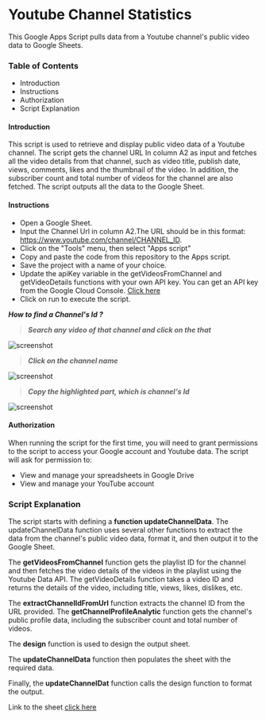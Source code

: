 # Youtube Channel Statistics
This Google Apps Script pulls data from a Youtube channel's public video data to Google Sheets.

### Table of Contents
- Introduction
- Instructions
- Authorization
- Script Explanation


#### Introduction
This script is used to retrieve and display public video data of a Youtube channel. The script gets the channel URL In column A2 as input and fetches all the video details from that channel, such as video title, publish date, views, comments, likes and the thumbnail of the video. In addition, the subscriber count and total number of videos for the channel are also fetched. The script outputs all the data to the Google Sheet.

#### Instructions
- Open a Google Sheet.
- Input the Channel Url in column A2.The URL should be in this format: https://www.youtube.com/channel/CHANNEL_ID.
- Click on the "Tools" menu, then select "Apps script"
- Copy and paste the code from this repository to the Apps script.
- Save the project with a name of your choice.
- Update the apiKey variable in the getVideosFromChannel and getVideoDetails functions with your own API key. You can get an API key from the Google Cloud Console. [Click here](https://developers.google.com/youtube/v3/getting-started)
- Click on run to execute the script.

**_How to find a Channel's Id ?_**
> **_Search any video of that channel and click on the that_** 

![screenshot](https://user-images.githubusercontent.com/98146902/176920862-02ceb50a-fb02-4e41-8a7d-c2819ae93c12.png)

>**_Click on the channel name_**

![screenshot](https://user-images.githubusercontent.com/98146902/176922081-32f8da52-8061-45d8-9a93-ceefbad7e383.png)

>**_Copy the highlighted part, which is channel's Id_**

![screenshot](https://user-images.githubusercontent.com/98146902/176925935-f4891b56-7c7c-48f7-b834-92fb453e9064.png)



#### Authorization
When running the script for the first time, you will need to grant permissions to the script to access your Google account and Youtube data. The script will ask for permission to:

- View and manage your spreadsheets in Google Drive
- View and manage your YouTube account


### Script Explanation
The script starts with defining a **function updateChannelData**. The updateChannelData function uses several other functions to extract the data from the channel's public video data, format it, and then output it to the Google Sheet.

The **getVideosFromChannel** function gets the playlist ID for the channel and then fetches the video details of the videos in the playlist using the Youtube Data API. The getVideoDetails function takes a video ID and returns the details of the video, including title, views, likes, dislikes, etc.

The **extractChannelIdFromUrl** function extracts the channel ID from the URL provided. The **getChannelProfileAnalytic** function gets the channel's public profile data, including the subscriber count and total number of videos.

The **design** function is used to design the output sheet.

The **updateChannelData** function then populates the sheet with the required data.

Finally, the **updateChannelDat** function calls the design function to format the output.


Link to the sheet [click here](https://docs.google.com/spreadsheets/d/13oqU7iIPNUkc1nr3pR5sT6CSBjmoWlIQnCBrqDw97cU/edit?usp=sharing)